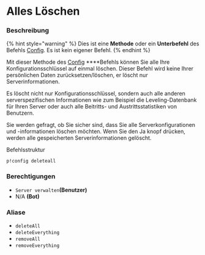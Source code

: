# Alles Löschen

### Beschreibung

{% hint style="warning" %}
Dies ist eine **Methode** oder ein **Unterbefehl** des Befehls [Config](./). Es ist kein eigener Befehl.
{% endhint %}

Mit dieser Methode des [Config](./) ****Befehls können Sie alle Ihre Konfigurationsschlüssel auf einmal löschen. Dieser Befehl wird keine Ihrer persönlichen Daten zurücksetzen/löschen, er löscht nur Serverinformationen.

Es löscht nicht nur Konfigurationsschlüssel, sondern auch alle anderen serverspezifischen Informationen wie zum Beispiel die Leveling-Datenbank für Ihren Server oder auch alle Beitritts- und Austrittsstatistiken von Benutzern.

Sie werden gefragt, ob Sie sicher sind, dass Sie alle Serverkonfigurationen und -informationen löschen möchten. Wenn Sie den Ja knopf drücken, werden alle gespeicherten Serverinformationen gelöscht.

Befehlsstruktur

```text
p!config deleteall
```

### **Berechtigungen**

* `Server verwalten`**\(Benutzer\)**
* N/A **\(Bot\)**

### Aliase

* `deleteAll`
* `deleteEverything`
* `removeAll`
* `removeEverything`



